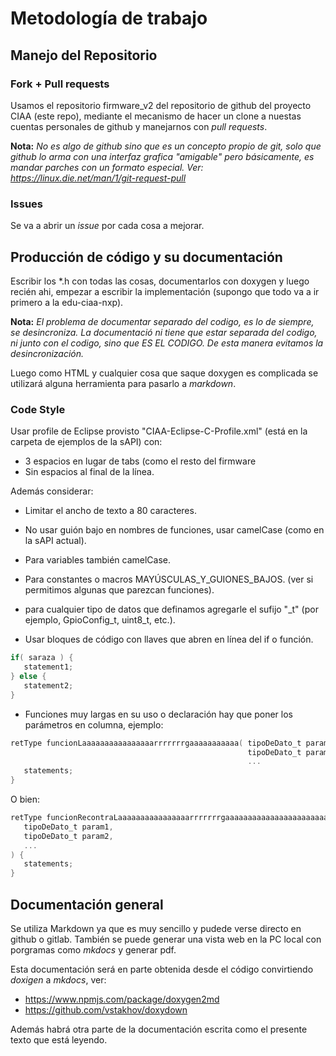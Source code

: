 # Metodología de trabajo

## Manejo del Repositorio

### Fork + Pull requests

Usamos el repositorio firmware_v2 del repositorio de github del proyecto CIAA
(este repo), mediante el mecanismo de hacer un clone a nuestas cuentas
personales de github y manejarnos con *pull requests*.

**Nota:** *No es algo de github sino que es un concepto propio de git, solo que github lo arma con una interfaz grafica "amigable" pero básicamente, es mandar parches con un formato especial. Ver: <https://linux.die.net/man/1/git-request-pull>*

### Issues

Se va a abrir un *issue* por cada cosa a mejorar.

## Producción de código y su documentación

Escribir los *.h con todas las cosas, documentarlos con doxygen y luego recién
ahi, empezar a escribir la implementación (supongo que todo va a ir primero a
la edu-ciaa-nxp).

**Nota:** *El problema de documentar separado del codigo, es lo de siempre, se desincroniza. La documentació ni tiene que estar separada del codigo, ni junto con el codigo, sino que ES EL CODIGO. De esta manera evitamos la desincronización.*

Luego como HTML y cualquier cosa que saque doxygen es complicada se utilizará
alguna herramienta para pasarlo a *markdown*. 

### Code Style

Usar profile de Eclipse provisto "CIAA-Eclipse-C-Profile.xml" (está en la
carpeta de ejemplos de la sAPI) con:

- 3 espacios en lugar de tabs (como el resto del firmware
- Sin espacios al final de la línea.

Además considerar:

- Limitar el ancho de texto a 80 caracteres. 
- No usar guión bajo en nombres de funciones, usar camelCase (como en la sAPI actual).
- Para variables también camelCase.
- Para constantes o macros MAYÚSCULAS_Y_GUIONES_BAJOS. (ver si permitimos algunas que parezcan funciones).
- para cualquier tipo de datos que definamos agregarle el sufijo "_t" (por ejemplo, GpioConfig_t, uint8_t, etc.).

- Usar bloques de código con llaves que abren en línea del if o función.
```c
if( saraza ) {
   statement1;
} else {
   statement2;
}
```

- Funciones muy largas en su uso o declaración hay que poner los parámetros en columna, ejemplo:

```c
retType funcionLaaaaaaaaaaaaaaaarrrrrrrgaaaaaaaaaaa( tipoDeDato_t param1,
                                                     tipoDeDato_t param2,
                                                     ...                  ) {
   statements;
}
```

O bien:

```c
retType funcionRecontraLaaaaaaaaaaaaaaaarrrrrrrgaaaaaaaaaaaaaaaaaaaaaaaa( 
   tipoDeDato_t param1,
   tipoDeDato_t param2,
   ...
) { 
   statements;
}
```

## Documentación general

Se utiliza Markdown ya que es muy sencillo y pudede verse directo en github o
gitlab. También se puede generar una vista web en la PC local con porgramas
como *mkdocs* y generar pdf.

Esta documentación será en parte obtenida desde el código convirtiendo
*doxigen* a *mkdocs*, ver:

- <https://www.npmjs.com/package/doxygen2md>
- <https://github.com/vstakhov/doxydown>

Además habrá otra parte de la documentación escrita como el presente texto que
está leyendo.

